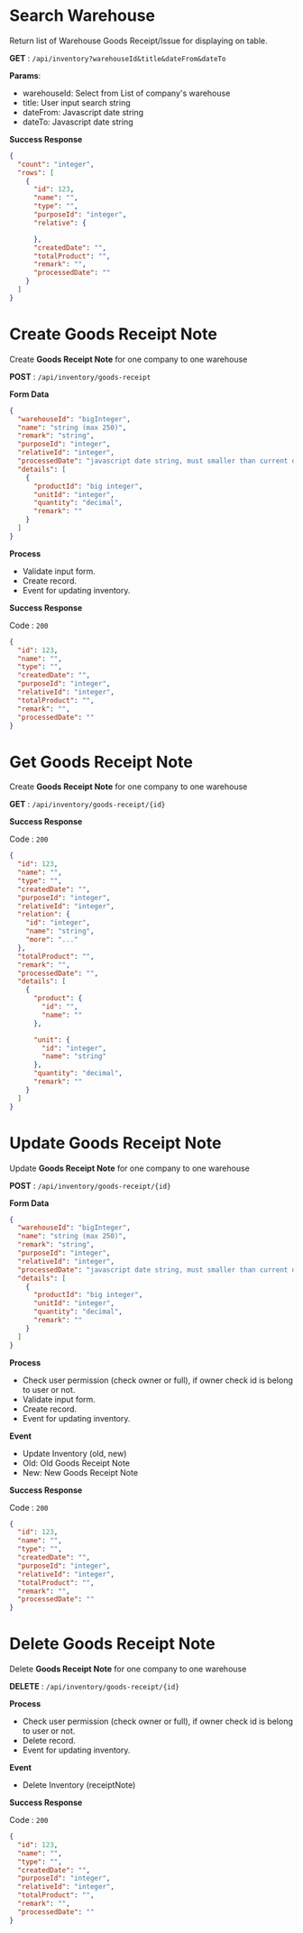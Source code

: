 # Search Warehouse

Return list of Warehouse Goods Receipt/Issue for displaying on table.

**GET** : `/api/inventory?warehouseId&title&dateFrom&dateTo`

**Params**:

 - warehouseId: Select from List of company's warehouse
 - title: User input search string
 - dateFrom: Javascript date string
 - dateTo:  Javascript date string

**Success Response**
```json
{
  "count": "integer",
  "rows": [
    {
      "id": 123,
      "name": "",
      "type": "",
      "purposeId": "integer",
      "relative": {

      },
      "createdDate": "",
      "totalProduct": "",
      "remark": "",
      "processedDate": ""
    }
  ]
}
```

# Create Goods Receipt Note

Create **Goods Receipt Note** for one company to one warehouse

**POST** : `/api/inventory/goods-receipt`

**Form Data**

```json
{
  "warehouseId": "bigInteger",
  "name": "string (max 250)",
  "remark": "string",
  "purposeId": "integer",
  "relativeId": "integer",
  "processedDate": "javascript date string, must smaller than current date time.",
  "details": [
    {
      "productId": "big integer",
      "unitId": "integer",
      "quantity": "decimal",
      "remark": ""
    }
  ]
}
```

**Process**

 - Validate input form.
 - Create record.
 - Event for updating inventory.

**Success Response**

Code : `200`

```json
{
  "id": 123,
  "name": "",
  "type": "",
  "createdDate": "",
  "purposeId": "integer",
  "relativeId": "integer",
  "totalProduct": "",
  "remark": "",
  "processedDate": ""
}
```

# Get Goods Receipt Note

Create **Goods Receipt Note** for one company to one warehouse

**GET** : `/api/inventory/goods-receipt/{id}`

**Success Response**

Code : `200`

```json
{
  "id": 123,
  "name": "",
  "type": "",
  "createdDate": "",
  "purposeId": "integer",
  "relativeId": "integer",
  "relation": {
    "id": "integer",
    "name": "string",
    "more": "..."
  },
  "totalProduct": "",
  "remark": "",
  "processedDate": "",
  "details": [
    {
      "product": {
        "id": "",
        "name": ""
      },

      "unit": {
        "id": "integer",
        "name": "string"
      },
      "quantity": "decimal",
      "remark": ""
    }
  ]
}
```

# Update Goods Receipt Note

Update **Goods Receipt Note** for one company to one warehouse

**POST** : `/api/inventory/goods-receipt/{id}`

**Form Data**

```json
{
  "warehouseId": "bigInteger",
  "name": "string (max 250)",
  "remark": "string",
  "purposeId": "integer",
  "relativeId": "integer",
  "processedDate": "javascript date string, must smaller than current date time.",
  "details": [
    {
      "productId": "big integer",
      "unitId": "integer",
      "quantity": "decimal",
      "remark": ""
    }
  ]
}
```

**Process**
 - Check user permission (check owner or full), if owner check id is belong to user or not.
 - Validate input form.
 - Create record.
 - Event for updating inventory.

**Event**
 - Update Inventory (old, new)
 - Old: Old Goods Receipt Note
 - New: New Goods Receipt Note

**Success Response**

Code : `200`

```json
{
  "id": 123,
  "name": "",
  "type": "",
  "createdDate": "",
  "purposeId": "integer",
  "relativeId": "integer",
  "totalProduct": "",
  "remark": "",
  "processedDate": ""
}
```

# Delete Goods Receipt Note

Delete **Goods Receipt Note** for one company to one warehouse

**DELETE** : `/api/inventory/goods-receipt/{id}`

**Process**
 - Check user permission (check owner or full), if owner check id is belong to user or not.
 - Delete record.
 - Event for updating inventory.

**Event**
 - Delete Inventory (receiptNote)

**Success Response**

Code : `200`

```json
{
  "id": 123,
  "name": "",
  "type": "",
  "createdDate": "",
  "purposeId": "integer",
  "relativeId": "integer",
  "totalProduct": "",
  "remark": "",
  "processedDate": ""
}
```
